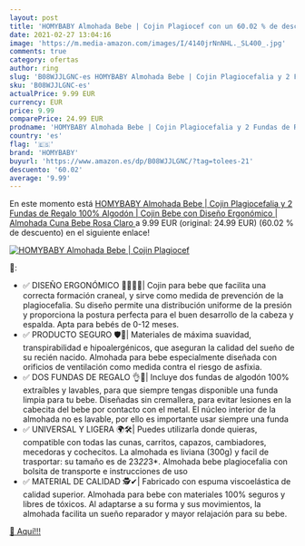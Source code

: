 ```yaml
---
layout: post
title: 'HOMYBABY Almohada Bebe | Cojin Plagiocef con un 60.02 % de descuento'
date: 2021-02-27 13:04:16
image: 'https://m.media-amazon.com/images/I/4140jrNnNHL._SL400_.jpg'
comments: true
category: ofertas
author: ring
slug: 'B08WJJLGNC-es HOMYBABY Almohada Bebe | Cojin Plagiocefalia y 2 Fundas de...'
sku: 'B08WJJLGNC-es'
actualPrice: 9.99 EUR
currency: EUR
price: 9.99
comparePrice: 24.99 EUR
prodname: 'HOMYBABY Almohada Bebe | Cojin Plagiocefalia y 2 Fundas de Regalo 100% Algodón | Cojin Bebe con Diseño Ergonómico | Almohada Cuna Bebe  Rosa Claro '
country: 'es'
flag: '🇪🇸'
brand: 'HOMYBABY'
buyurl: 'https://www.amazon.es/dp/B08WJJLGNC/?tag=tolees-21'
descuento: '60.02'
average: '9.99'
---
```


En este momento está [HOMYBABY Almohada Bebe | Cojin Plagiocefalia y 2 Fundas de Regalo 100% Algodón | Cojin Bebe con Diseño Ergonómico | Almohada Cuna Bebe  Rosa Claro ](https://www.amazon.es/dp/B08WJJLGNC/?tag=tolees-21) a 9.99 EUR (original: 24.99 EUR) (60.02 %  de descuento) en el siguiente enlace!

[![HOMYBABY Almohada Bebe | Cojin Plagiocef](https://m.media-amazon.com/images/I/4140jrNnNHL._SL400_.jpg)](https://www.amazon.es/dp/B08WJJLGNC/?tag=tolees-21)

🔎:

- ✅ DISEÑO ERGONÓMICO 👨‍⚕‍👩‍⚕‍| Cojin para bebe que facilita una correcta formación craneal, y sirve como medida de prevención de la plagiocefalia. Su diseño permite una distribución uniforme de la presión y proporciona la postura perfecta para el buen desarrollo de la cabeza y espalda. Apta para bebés de 0-12 meses.
- ✅ PRODUCTO SEGURO 🛡️👶| Materiales de máxima suavidad, transpirabilidad e hipoalergénicos, que aseguran la calidad del sueño de su recién nacido. Almohada para bebe especialmente diseñada con orificios de ventilación como medida contra el riesgo de asfixia.
- ✅ DOS FUNDAS DE REGALO 👌🎁| Incluye dos fundas de algodón 100% extraíbles y lavables, para que siempre tengas disponible una funda limpia para tu bebe. Diseñadas sin cremallera, para evitar lesiones en la cabecita del bebe por contacto con el metal. El núcleo interior de la almohada no es lavable, por ello es importante usar siempre una funda
- ✅ UNIVERSAL Y LIGERA 🌍🛠️| Puedes utilizarla donde quieras, compatible con todas las cunas, carritos, capazos, cambiadores, mecedoras y cochecitos. La almohada es liviana (300g) y facil de trasportar: su tamaño es de 23*22*3*. Almohada bebe plagiocefalia con bolsita de transporte e instrucciones de uso
- ✅ MATERIAL DE CALIDAD 🕵️✔| Fabricado con espuma viscoelástica de calidad superior. Almohada para bebe con materiales 100% seguros y libres de tóxicos. Al adaptarse a su forma y sus movimientos, la almohada facilita un sueño reparador y mayor relajación para su bebe.

[🛒 Aquí!!!](https://www.amazon.es/dp/B08WJJLGNC/?tag=tolees-21)

